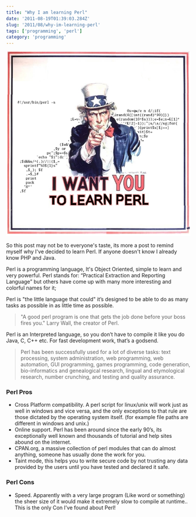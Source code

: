 ```yaml
---
title: "Why I am learning Perl"
date: '2011-08-19T01:39:03.284Z'
slug: '2011/08/why-im-learning-perl'
tags: ['programming', 'perl']
category: 'programming'
---
```

![i-want-you-to-learn-perl.jpg](images/i-want-you-to-learn-perl.jpg)

So this post may not be to everyone's taste, its more a post to remind myself why I've decided to learn Perl. If anyone doesn't know I already know PHP and Java.

Perl is a programming language, It's Object Oriented, simple to learn and very powerful. Perl stands for: “Practical Extraction and Reporting Language” but others have come up with many more interesting and colorful names for it;

Perl is "the little language that could" it’s designed to be able to do as many tasks as possible in as little time as possible.

>"A good perl program is one that gets the job done before your boss fires you." Larry Wall, the creator of Perl.

Perl is an Interpreted language, so you don’t have to compile it like you do Java, C, C++ etc. For fast development work, that’s a godsend.

> Perl has been successfully used for a lot of diverse tasks: text processing, system administration, web programming, web automation, GUI programming, games programming, code generation, bio-informatics and genealogical research, lingual and etymological research, number crunching, and testing and quality assurance.

### Perl Pros
- Cross Platform compatibility. A perl script for linux/unix will work just as well in windows and vice versa, and the only exceptions to that rule are those dictated by the operating system itself. (for example file paths are different in windows and unix.)
- Online support. Perl has been around since the early 90’s, its exceptionally well known and thousands of tutorial and help sites abound on the internet.
- CPAN.org, a massive collection of perl modules that can do almost anything, someone has usually done the work for you.
- Taint mode, this helps you to write secure code by not trusting any data provided by the users until you have tested and declared it safe.

### Perl Cons
- Speed. Apparently with a very large program (Like word or something) the sheer size of it would make it extremely slow to compile at runtime.. This is the only Con I’ve found about Perl!


